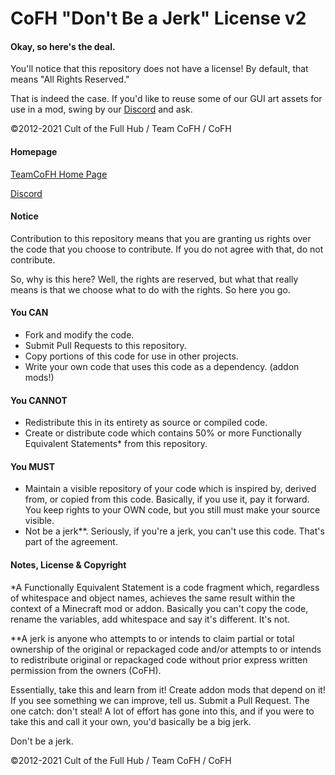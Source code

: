 CoFH "Don't Be a Jerk" License v2
===

#### Okay, so here's the deal.

You'll notice that this repository does not have a license! By default, that means "All Rights Reserved."

That is indeed the case. If you'd like to reuse some of our GUI art assets for use in a mod, swing by
our [Discord](https://discord.gg/uRKrnbH) and ask.

©2012-2021 Cult of the Full Hub / Team CoFH / CoFH

#### Homepage

[TeamCoFH Home Page](https://teamcofh.com/)

[Discord](https://discord.gg/uRKrnbH)

#### Notice

Contribution to this repository means that you are granting us rights over the code that you choose to contribute. If
you do not agree with that, do not contribute.

So, why is this here? Well, the rights are reserved, but what that really means is that we choose what to do with the
rights. So here you go.

#### You CAN

- Fork and modify the code.
- Submit Pull Requests to this repository.
- Copy portions of this code for use in other projects.
- Write your own code that uses this code as a dependency. (addon mods!)

#### You CANNOT

- Redistribute this in its entirety as source or compiled code.
- Create or distribute code which contains 50% or more Functionally Equivalent Statements* from this repository.

#### You MUST

- Maintain a visible repository of your code which is inspired by, derived from, or copied from this code. Basically, if
  you use it, pay it forward. You keep rights to your OWN code, but you still must make your source visible.
- Not be a jerk**. Seriously, if you're a jerk, you can't use this code. That's part of the agreement.

#### Notes, License & Copyright

*A Functionally Equivalent Statement is a code fragment which, regardless of whitespace and object names, achieves the
same result within the context of a Minecraft mod or addon. Basically you can't copy the code, rename the variables, add
whitespace and say it's different. It's not.

**A jerk is anyone who attempts to or intends to claim partial or total ownership of the original or repackaged code
and/or attempts to or intends to redistribute original or repackaged code without prior express written permission from
the owners (CoFH).

Essentially, take this and learn from it! Create addon mods that depend on it! If you see something we can improve, tell
us. Submit a Pull Request. The one catch: don't steal! A lot of effort has gone into this, and if you were to take this
and call it your own, you'd basically be a big jerk.

Don't be a jerk.

©2012-2021 Cult of the Full Hub / Team CoFH / CoFH
